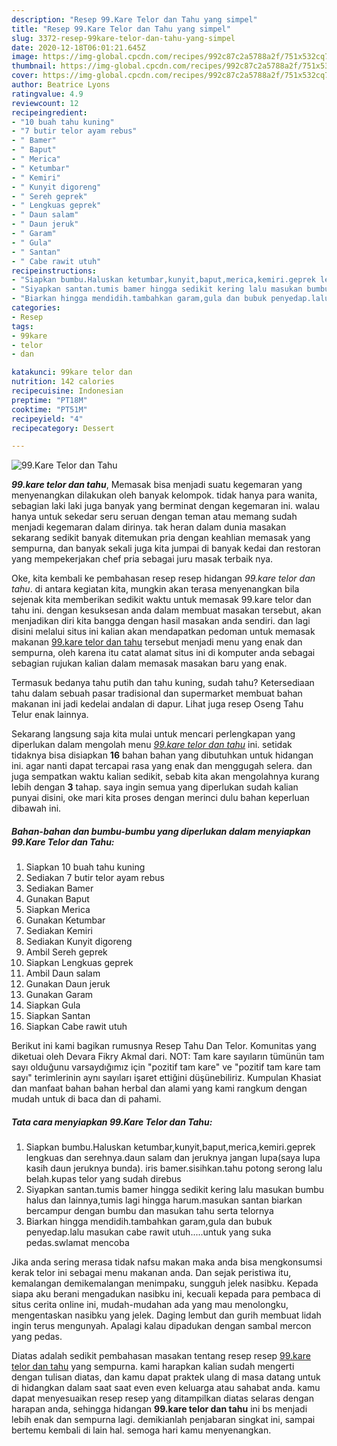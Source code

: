 ```yaml
---
description: "Resep 99.Kare Telor dan Tahu yang simpel"
title: "Resep 99.Kare Telor dan Tahu yang simpel"
slug: 3372-resep-99kare-telor-dan-tahu-yang-simpel
date: 2020-12-18T06:01:21.645Z
image: https://img-global.cpcdn.com/recipes/992c87c2a5788a2f/751x532cq70/99kare-telor-dan-tahu-foto-resep-utama.jpg
thumbnail: https://img-global.cpcdn.com/recipes/992c87c2a5788a2f/751x532cq70/99kare-telor-dan-tahu-foto-resep-utama.jpg
cover: https://img-global.cpcdn.com/recipes/992c87c2a5788a2f/751x532cq70/99kare-telor-dan-tahu-foto-resep-utama.jpg
author: Beatrice Lyons
ratingvalue: 4.9
reviewcount: 12
recipeingredient:
- "10 buah tahu kuning"
- "7 butir telor ayam rebus"
- " Bamer"
- " Baput"
- " Merica"
- " Ketumbar"
- " Kemiri"
- " Kunyit digoreng"
- " Sereh geprek"
- " Lengkuas geprek"
- " Daun salam"
- " Daun jeruk"
- " Garam"
- " Gula"
- " Santan"
- " Cabe rawit utuh"
recipeinstructions:
- "Siapkan bumbu.Haluskan ketumbar,kunyit,baput,merica,kemiri.geprek lengkuas dan serehnya.daun salam dan jeruknya jangan lupa(saya lupa kasih daun jeruknya bunda). iris bamer.sisihkan.tahu potong serong lalu belah.kupas telor yang sudah direbus"
- "Siyapkan santan.tumis bamer hingga sedikit kering lalu masukan bumbu halus dan lainnya,tumis lagi hingga harum.masukan santan biarkan bercampur dengan bumbu dan masukan tahu serta telornya"
- "Biarkan hingga mendidih.tambahkan garam,gula dan bubuk penyedap.lalu masukan cabe rawit utuh.....untuk yang suka pedas.swlamat mencoba"
categories:
- Resep
tags:
- 99kare
- telor
- dan

katakunci: 99kare telor dan 
nutrition: 142 calories
recipecuisine: Indonesian
preptime: "PT18M"
cooktime: "PT51M"
recipeyield: "4"
recipecategory: Dessert

---
```



![99.Kare Telor dan Tahu](https://img-global.cpcdn.com/recipes/992c87c2a5788a2f/751x532cq70/99kare-telor-dan-tahu-foto-resep-utama.jpg)

<b><i>99.kare telor dan tahu</i></b>, Memasak bisa menjadi suatu kegemaran yang menyenangkan dilakukan oleh banyak kelompok. tidak hanya para wanita, sebagian laki laki juga banyak yang berminat dengan kegemaran ini. walau hanya untuk sekedar seru seruan dengan teman atau memang sudah menjadi kegemaran dalam dirinya. tak heran dalam dunia masakan sekarang sedikit banyak ditemukan pria dengan keahlian memasak yang sempurna, dan banyak sekali juga kita jumpai di banyak kedai dan restoran yang mempekerjakan chef pria sebagai juru masak terbaik nya.

Oke, kita kembali ke pembahasan resep resep hidangan <i>99.kare telor dan tahu</i>. di antara kegiatan kita, mungkin akan terasa menyenangkan bila sejenak kita memberikan sedikit waktu untuk memasak 99.kare telor dan tahu ini. dengan kesuksesan anda dalam membuat masakan tersebut, akan menjadikan diri kita bangga dengan hasil masakan anda sendiri. dan lagi disini melalui situs ini kalian akan mendapatkan pedoman untuk memasak makanan <u>99.kare telor dan tahu</u> tersebut menjadi menu yang enak dan sempurna, oleh karena itu catat alamat situs ini di komputer anda sebagai sebagian rujukan kalian dalam memasak masakan baru yang enak.

Termasuk bedanya tahu putih dan tahu kuning, sudah tahu? Ketersediaan tahu dalam sebuah pasar tradisional dan supermarket membuat bahan makanan ini jadi kedelai andalan di dapur. Lihat juga resep Oseng Tahu Telur enak lainnya.


Sekarang langsung saja kita mulai untuk mencari perlengkapan yang diperlukan dalam mengolah menu <u><i>99.kare telor dan tahu</i></u> ini. setidak tidaknya bisa disiapkan <b>16</b> bahan bahan yang dibutuhkan untuk hidangan ini. agar nanti dapat tercapai rasa yang enak dan menggugah selera. dan juga sempatkan waktu kalian sedikit, sebab kita akan mengolahnya kurang lebih dengan <b>3</b> tahap. saya ingin semua yang diperlukan sudah kalian punyai disini, oke mari kita proses dengan merinci dulu bahan keperluan dibawah ini.

<!--inarticleads1-->

##### Bahan-bahan dan bumbu-bumbu yang diperlukan dalam menyiapkan 99.Kare Telor dan Tahu:

1. Siapkan 10 buah tahu kuning
1. Sediakan 7 butir telor ayam rebus
1. Sediakan  Bamer
1. Gunakan  Baput
1. Siapkan  Merica
1. Gunakan  Ketumbar
1. Sediakan  Kemiri
1. Sediakan  Kunyit digoreng
1. Ambil  Sereh geprek
1. Siapkan  Lengkuas geprek
1. Ambil  Daun salam
1. Gunakan  Daun jeruk
1. Gunakan  Garam
1. Siapkan  Gula
1. Siapkan  Santan
1. Siapkan  Cabe rawit utuh


Berikut ini kami bagikan rumusnya  Resep Tahu Dan Telor. Komunitas yang diketuai oleh Devara Fikry Akmal dari. NOT: Tam kare sayıların tümünün tam sayı olduğunu varsaydığımız için &#34;pozitif tam kare&#34; ve &#34;pozitif tam kare tam sayı&#34; terimlerinin aynı sayıları işaret ettiğini düşünebiliriz. Kumpulan Khasiat dan manfaat bahan bahan herbal dan alami yang kami rangkum dengan mudah untuk di baca dan di pahami. 

<!--inarticleads2-->

##### Tata cara menyiapkan 99.Kare Telor dan Tahu:

1. Siapkan bumbu.Haluskan ketumbar,kunyit,baput,merica,kemiri.geprek lengkuas dan serehnya.daun salam dan jeruknya jangan lupa(saya lupa kasih daun jeruknya bunda). iris bamer.sisihkan.tahu potong serong lalu belah.kupas telor yang sudah direbus
1. Siyapkan santan.tumis bamer hingga sedikit kering lalu masukan bumbu halus dan lainnya,tumis lagi hingga harum.masukan santan biarkan bercampur dengan bumbu dan masukan tahu serta telornya
1. Biarkan hingga mendidih.tambahkan garam,gula dan bubuk penyedap.lalu masukan cabe rawit utuh.....untuk yang suka pedas.swlamat mencoba


Jika anda sering merasa tidak nafsu makan maka anda bisa mengkonsumsi kerak telor ini sebagai menu makanan anda. Dan sejak peristiwa itu, kemalangan demikemalangan menimpaku, sungguh jelek nasibku. Kepada siapa aku berani mengadukan nasibku ini, kecuali kepada para pembaca di situs cerita online ini, mudah-mudahan ada yang mau menolongku, mengentaskan nasibku yang jelek. Daging lembut dan gurih membuat lidah ingin terus mengunyah. Apalagi kalau dipadukan dengan sambal mercon yang pedas. 

Diatas adalah sedikit pembahasan masakan tentang resep resep <u>99.kare telor dan tahu</u> yang sempurna. kami harapkan kalian sudah mengerti dengan tulisan diatas, dan kamu dapat praktek ulang di masa datang untuk di hidangkan dalam saat saat even even keluarga atau sahabat anda. kamu dapat menyesuaikan resep resep yang ditampilkan diatas selaras dengan harapan anda, sehingga hidangan <b>99.kare telor dan tahu</b> ini bs menjadi lebih enak dan sempurna lagi. demikianlah penjabaran singkat ini, sampai bertemu kembali di lain hal. semoga hari kamu menyenangkan.
